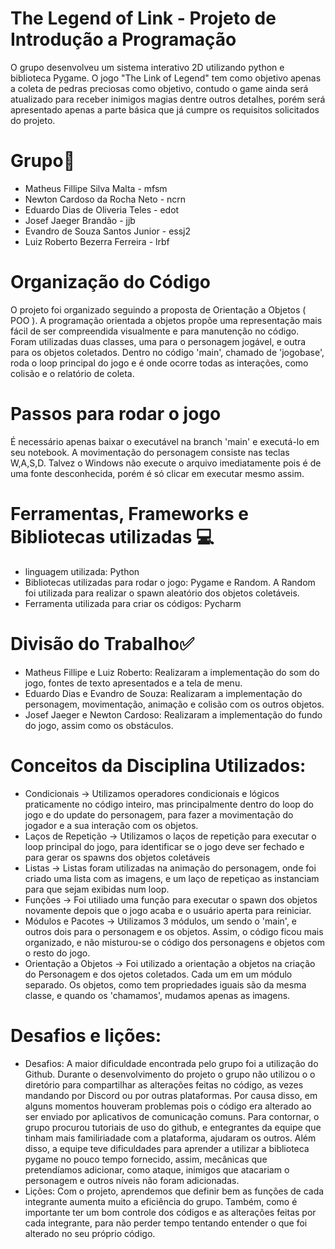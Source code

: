# The Legend of Link - Projeto de Introdução a Programação
O grupo desenvolveu um sistema interativo 2D utilizando python e biblioteca Pygame. O jogo "The Link of Legend" tem como objetivo apenas a coleta de pedras preciosas como objetivo, contudo o game ainda será atualizado para receber inimigos magias dentre outros detalhes, porém será apresentado apenas a parte básica que já cumpre os requisitos solicitados do projeto.


# Grupo👷

* Matheus Fillipe Silva Malta - mfsm
* Newton Cardoso da Rocha Neto - ncrn
* Eduardo Dias de Oliveria Teles - edot
* Josef Jaeger Brandão - jjb
* Evandro de Souza Santos Junior - essj2
* Luiz Roberto Bezerra Ferreira - lrbf 

# Organização do Código
O projeto foi organizado seguindo a proposta de Orientação a Objetos ( POO ). A programação orientada a objetos propõe uma representação mais fácil de ser compreendida visualmente e para manutenção no código. Foram utilizadas duas classes, uma para o personagem jogável, e outra para os objetos coletados. Dentro no código 'main', chamado de 'jogobase', roda o loop principal do jogo e é onde ocorre todas as interações, como colisão e o relatório de coleta.

# Passos para rodar o jogo
É necessário apenas baixar o executável na branch 'main' e executá-lo em seu notebook. A movimentação do personagem consiste nas teclas W,A,S,D. Talvez o Windows não execute o arquivo imediatamente pois é de uma fonte desconhecida, porém é só clicar em executar mesmo assim.

# Ferramentas, Frameworks e Bibliotecas utilizadas 💻
* linguagem utilizada: Python
* Bibliotecas utilizadas para rodar o jogo: Pygame e Random. A Random foi utilizada para realizar o spawn aleatório dos objetos coletáveis.
* Ferramenta utilizada para criar os códigos: Pycharm

# Divisão do Trabalho✅
* Matheus Fillipe e Luiz Roberto: Realizaram a implementação do som do jogo, fontes de texto apresentados e a tela de menu.
* Eduardo Dias e Evandro de Souza: Realizaram a implementação do personagem, movimentação, animação e colisão com os outros objetos.
* Josef Jaeger e Newton Cardoso: Realizaram a implementação do fundo do jogo, assim como os obstáculos.

# Conceitos da Disciplina Utilizados:
* Condicionais -> Utilizamos operadores condicionais e lógicos praticamente no código inteiro, mas principalmente dentro do loop do jogo e do update do personagem, para fazer a movimentação do jogador e a sua interação com os objetos.
* Laços de Repetição -> Utilizamos o laços de repetição para executar o loop principal do jogo, para identificar se o jogo deve ser fechado e para gerar os spawns dos objetos coletáveis
* Listas -> Listas foram utilizadas na animação do personagem, onde foi criado uma lista com as imagens, e um laço de repetiçao as instanciam para que sejam exibidas num loop.
* Funções -> Foi utiliado uma função para executar o spawn dos objetos novamente depois que o jogo acaba e o usuário aperta para reiniciar.
* Módulos e Pacotes -> Utilizamos 3 módulos, um sendo o 'main', e outros dois para o personagem e os objetos. Assim, o código ficou mais organizado, e não misturou-se o código dos personagens e objetos com o resto do jogo.
* Orientação a Objetos -> Foi utilizado a orientação a objetos na criação do Personagem e dos ojetos coletados. Cada um em um módulo separado. Os objetos, como tem propriedades iguais são da mesma classe, e quando os 'chamamos', mudamos apenas as imagens.

# Desafios e lições:
- Desafios: A maior dificuldade encontrada pelo grupo foi a utilização do Github. Durante o desenvolvimento do projeto o grupo não utilizou o o diretório para compartilhar as alterações feitas no código, as vezes mandando por Discord ou por outras plataformas. Por causa disso, em alguns momentos houveram problemas pois o código era alterado ao ser enviado por aplicativos de comunicação comuns. Para contornar, o grupo procurou tutoriais de uso do github, e entegrantes da equipe que tinham mais familiriadade com a plataforma, ajudaram os outros.
Além disso, a equipe teve dificuldades para aprender a utilizar a biblioteca pygame no pouco tempo fornecido, assim, mecânicas que pretendíamos adicionar, como ataque, inimigos que atacariam o personagem e outros níveis não foram adicionadas.
- Lições: Com o projeto, aprendemos que definir bem as funções de cada integrante aumenta muito a eficiência do grupo. Também, como é importante ter um bom controle dos códigos e as alterações feitas por cada integrante, para não perder tempo tentando entender o que foi alterado no seu próprio código.
